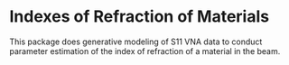 # Indexes of Refraction of Materials

This package does generative modeling of S11 VNA data to conduct parameter estimation of the index of refraction of a material in the beam.
